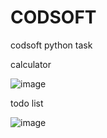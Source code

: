 # CODSOFT
codsoft python task

calculator


![image](https://github.com/Pawamsagar/CODSOFT/assets/103252804/ead3b3be-0a85-472f-9216-765f92f16e17)



todo list


![image](https://github.com/Pawamsagar/CODSOFT/assets/103252804/781d30ea-cca6-411b-b30f-bdd83b4734a3)
